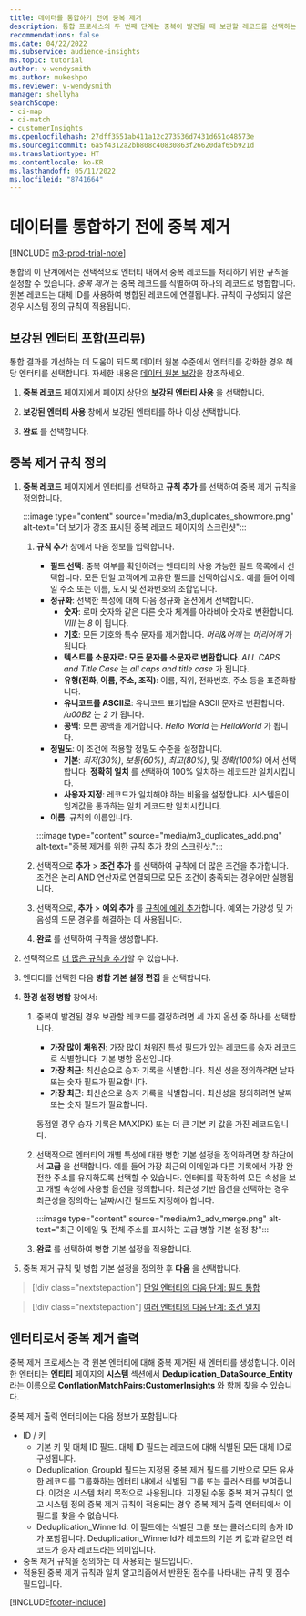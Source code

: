 ```yaml
---
title: 데이터를 통합하기 전에 중복 제거
description: 통합 프로세스의 두 번째 단계는 중복이 발견될 때 보관할 레코드를 선택하는 것입니다.
recommendations: false
ms.date: 04/22/2022
ms.subservice: audience-insights
ms.topic: tutorial
author: v-wendysmith
ms.author: mukeshpo
ms.reviewer: v-wendysmith
manager: shellyha
searchScope:
- ci-map
- ci-match
- customerInsights
ms.openlocfilehash: 27dff3551ab411a12c273536d7431d651c48573e
ms.sourcegitcommit: 6a5f4312a2bb808c40830863f26620daf65b921d
ms.translationtype: HT
ms.contentlocale: ko-KR
ms.lasthandoff: 05/11/2022
ms.locfileid: "8741664"
---
```

# <a name="remove-duplicates-before-unifying-data"></a>데이터를 통합하기 전에 중복 제거

[!INCLUDE [m3-prod-trial-note](includes/m3-prod-trial-note.md)]

통합의 이 단계에서는 선택적으로 엔터티 내에서 중복 레코드를 처리하기 위한 규칙을 설정할 수 있습니다. *중복 제거* 는 중복 레코드를 식별하여 하나의 레코드로 병합합니다. 원본 레코드는 대체 ID를 사용하여 병합된 레코드에 연결됩니다. 규칙이 구성되지 않은 경우 시스템 정의 규칙이 적용됩니다.

## <a name="include-enriched-entities-preview"></a>보강된 엔터티 포함(프리뷰)

통합 결과를 개선하는 데 도움이 되도록 데이터 원본 수준에서 엔터티를 강화한 경우 해당 엔터티를 선택합니다. 자세한 내용은 [데이터 원본 보강](data-sources-enrichment.md)을 참조하세요.

1. **중복 레코드** 페이지에서 페이지 상단의 **보강된 엔터티 사용** 을 선택합니다.

1. **보강된 엔터티 사용** 창에서 보강된 엔터티를 하나 이상 선택합니다.

1. **완료** 를 선택합니다.

## <a name="define-deduplication-rules"></a>중복 제거 규칙 정의

1. **중복 레코드** 페이지에서 엔터티를 선택하고 **규칙 추가** 를 선택하여 중복 제거 규칙을 정의합니다.

   :::image type="content" source="media/m3_duplicates_showmore.png" alt-text="더 보기가 강조 표시된 중복 레코드 페이지의 스크린샷":::

   1. **규칙 추가** 창에서 다음 정보를 입력합니다.
      - **필드 선택**: 중복 여부를 확인하려는 엔터티의 사용 가능한 필드 목록에서 선택합니다. 모든 단일 고객에게 고유한 필드를 선택하십시오. 예를 들어 이메일 주소 또는 이름, 도시 및 전화번호의 조합입니다.
      - **정규화**: 선택한 특성에 대해 다음 정규화 옵션에서 선택합니다.
        - **숫자**: 로마 숫자와 같은 다른 숫자 체계를 아라비아 숫자로 변환합니다. *VIII* 는 *8* 이 됩니다.
        - **기호**: 모든 기호와 특수 문자를 제거합니다. *머리&어깨* 는 *머리어깨* 가 됩니다.
        - **텍스트를 소문자로: 모든 문자를 소문자로 변환합니다**. *ALL CAPS and Title Case* 는 *all caps and title case* 가 됩니다.
        - **유형(전화, 이름, 주소, 조직)**: 이름, 직위, 전화번호, 주소 등을 표준화합니다.
        - **유니코드를 ASCII로**: 유니코드 표기법을 ASCII 문자로 변환합니다. */u00B2* 는 *2* 가 됩니다.
        - **공백**: 모든 공백을 제거합니다. *Hello   World* 는 *HelloWorld* 가 됩니다.
      - **정밀도**: 이 조건에 적용할 정밀도 수준을 설정합니다.
        - **기본**: *최저(30%)*, *보통(60%)*, *최고(80%)*, 및 *정확(100%)* 에서 선택합니다. **정확히 일치** 를 선택하여 100% 일치하는 레코드만 일치시킵니다.
        - **사용자 지정**: 레코드가 일치해야 하는 비율을 설정합니다. 시스템은이 임계값을 통과하는 일치 레코드만 일치시킵니다.
      - **이름**: 규칙의 이름입니다.

      :::image type="content" source="media/m3_duplicates_add.png" alt-text="중복 제거를 위한 규칙 추가 창의 스크린샷.":::

   1. 선택적으로 **추가** > **조건 추가** 를 선택하여 규칙에 더 많은 조건을 추가합니다. 조건은 논리 AND 연산자로 연결되므로 모든 조건이 충족되는 경우에만 실행됩니다.

   1. 선택적으로, **추가** > **예외 추가** 를 [규칙에 예외 추가](match-entities.md#add-exceptions-to-a-rule)합니다. 예외는 가양성 및 가음성의 드문 경우를 해결하는 데 사용됩니다.

   1. **완료** 를 선택하여 규칙을 생성합니다.

1. 선택적으로 [더 많은 규칙을 추가](#define-deduplication-rules)할 수 있습니다.

1. 엔티티를 선택한 다음 **병합 기본 설정 편집** 을 선택합니다.

1. **환경 설정 병합** 창에서:
   1. 중복이 발견된 경우 보관할 레코드를 결정하려면 세 가지 옵션 중 하나를 선택합니다.
      - **가장 많이 채워진**: 가장 많이 채워진 특성 필드가 있는 레코드를 승자 레코드로 식별합니다. 기본 병합 옵션입니다.
      - **가장 최근**: 최신순으로 승자 기록을 식별합니다. 최신 성을 정의하려면 날짜 또는 숫자 필드가 필요합니다.
      - **가장 최근**: 최신순으로 승자 기록을 식별합니다. 최신성을 정의하려면 날짜 또는 숫자 필드가 필요합니다.
      
      동점일 경우 승자 기록은 MAX(PK) 또는 더 큰 기본 키 값을 가진 레코드입니다.
      
   1. 선택적으로 엔터티의 개별 특성에 대한 병합 기본 설정을 정의하려면 창 하단에서 **고급** 을 선택합니다. 예를 들어 가장 최근의 이메일과 다른 기록에서 가장 완전한 주소를 유지하도록 선택할 수 있습니다. 엔터티를 확장하여 모든 속성을 보고 개별 속성에 사용할 옵션을 정의합니다. 최근성 기반 옵션을 선택하는 경우 최근성을 정의하는 날짜/시간 필드도 지정해야 합니다.

      :::image type="content" source="media/m3_adv_merge.png" alt-text="최근 이메일 및 전체 주소를 표시하는 고급 병합 기본 설정 창":::

   1. **완료** 를 선택하여 병합 기본 설정을 적용합니다.

1. 중복 제거 규칙 및 병합 기본 설정을 정의한 후 **다음** 을 선택합니다.
  
> [!div class="nextstepaction"]
> [단일 엔터티의 다음 단계: 필드 통합](merge-entities.md)

> [!div class="nextstepaction"]
> [여러 엔터티의 다음 단계: 조건 일치](match-entities.md)

## <a name="deduplication-output-as-an-entity"></a>엔터티로서 중복 제거 출력

중복 제거 프로세스는 각 원본 엔터티에 대해 중복 제거된 새 엔터티를 생성합니다. 이러한 엔터티는 **엔티티** 페이지의 **시스템** 섹션에서 **Deduplication_DataSource_Entity** 라는 이름으로 **ConflationMatchPairs:CustomerInsights** 와 함께 찾을 수 있습니다.

중복 제거 출력 엔터티에는 다음 정보가 포함됩니다.

- ID / 키
  - 기본 키 및 대체 ID 필드. 대체 ID 필드는 레코드에 대해 식별된 모든 대체 ID로 구성됩니다.
  - Deduplication_GroupId 필드는 지정된 중복 제거 필드를 기반으로 모든 유사한 레코드를 그룹화하는 엔터티 내에서 식별된 그룹 또는 클러스터를 보여줍니다. 이것은 시스템 처리 목적으로 사용됩니다. 지정된 수동 중복 제거 규칙이 없고 시스템 정의 중복 제거 규칙이 적용되는 경우 중복 제거 출력 엔터티에서 이 필드를 찾을 수 없습니다.
  - Deduplication_WinnerId: 이 필드에는 식별된 그룹 또는 클러스터의 승자 ID가 포함됩니다. Deduplication_WinnerId가 레코드의 기본 키 값과 같으면 레코드가 승자 레코드라는 의미입니다.
- 중복 제거 규칙을 정의하는 데 사용되는 필드입니다.
- 적용된 중복 제거 규칙과 일치 알고리즘에서 반환된 점수를 나타내는 규칙 및 점수 필드입니다.

[!INCLUDE[footer-include](includes/footer-banner.md)]
